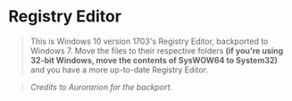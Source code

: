 # Registry Editor

> This is Windows 10 version 1703's Registry Editor, backported to Windows 7. Move the files to their respective folders **(if you're using 32-bit Windows, move the contents of SysWOW64 to System32)** and you have a more up-to-date Registry Editor.

> *Credits to Aurorarion for the backport.*